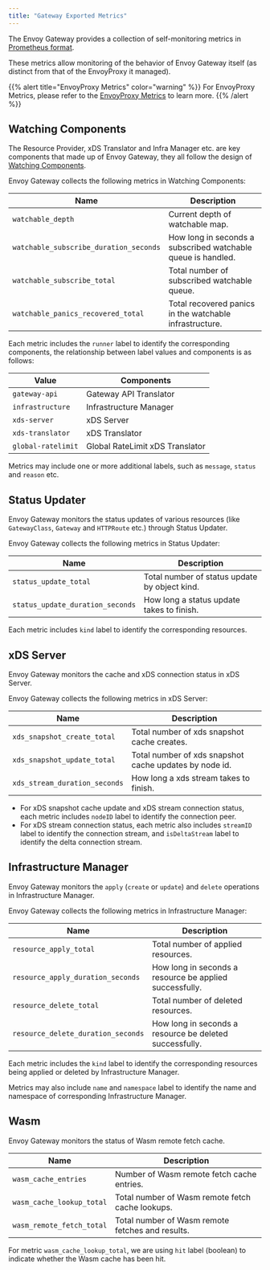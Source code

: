 ```yaml
---
title: "Gateway Exported Metrics"
---
```


The Envoy Gateway provides a collection of self-monitoring metrics in [Prometheus format][prom-format]. 

These metrics allow monitoring of the behavior of Envoy Gateway itself (as distinct from that of the EnvoyProxy it managed).

{{% alert title="EnvoyProxy Metrics" color="warning" %}}
For EnvoyProxy Metrics, please refer to the [EnvoyProxy Metrics](./proxy-metric) to learn more.
{{% /alert %}}

## Watching Components

The Resource Provider, xDS Translator and Infra Manager etc. are key components that made up of Envoy Gateway,
they all follow the design of [Watching Components](../../../contributions/design/watching).

Envoy Gateway collects the following metrics in Watching Components:

| Name                                   | Description                                                  |
|----------------------------------------|--------------------------------------------------------------|
| `watchable_depth`                      | Current depth of watchable map.                              |
| `watchable_subscribe_duration_seconds` | How long in seconds a subscribed watchable queue is handled. |
| `watchable_subscribe_total`            | Total number of subscribed watchable queue.                  |
| `watchable_panics_recovered_total`     | Total recovered panics in the watchable infrastructure.      |

Each metric includes the `runner` label to identify the corresponding components,
the relationship between label values and components is as follows:

| Value              | Components                      |
|--------------------|---------------------------------|
| `gateway-api`      | Gateway API Translator          |
| `infrastructure`   | Infrastructure Manager          |
| `xds-server`       | xDS Server                      |
| `xds-translator`   | xDS Translator                  |
| `global-ratelimit` | Global RateLimit xDS Translator |

Metrics may include one or more additional labels, such as `message`, `status` and `reason` etc.

## Status Updater

Envoy Gateway monitors the status updates of various resources (like `GatewayClass`, `Gateway` and `HTTPRoute` etc.) through Status Updater.

Envoy Gateway collects the following metrics in Status Updater:

| Name                             | Description                                    |
|----------------------------------|------------------------------------------------|
| `status_update_total`            | Total number of status update by object kind.  |
| `status_update_duration_seconds` | How long a status update takes to finish.      |

Each metric includes `kind` label to identify the corresponding resources.

## xDS Server

Envoy Gateway monitors the cache and xDS connection status in xDS Server.

Envoy Gateway collects the following metrics in xDS Server:

| Name                          | Description                                            |
|-------------------------------|--------------------------------------------------------|
| `xds_snapshot_create_total`   | Total number of xds snapshot cache creates.            |
| `xds_snapshot_update_total`   | Total number of xds snapshot cache updates by node id. |
| `xds_stream_duration_seconds` | How long a xds stream takes to finish.                 |

- For xDS snapshot cache update and xDS stream connection status, each metric includes `nodeID` label to identify the connection peer.
- For xDS stream connection status, each metric also includes `streamID` label to identify the connection stream, and `isDeltaStream` label to identify the delta connection stream.

## Infrastructure Manager

Envoy Gateway monitors the `apply` (`create` or `update`) and `delete` operations in Infrastructure Manager.

Envoy Gateway collects the following metrics in Infrastructure Manager:

| Name                               | Description                                             |
|------------------------------------|---------------------------------------------------------|
| `resource_apply_total`             | Total number of applied resources.                      |
| `resource_apply_duration_seconds`  | How long in seconds a resource be applied successfully. |
| `resource_delete_total`            | Total number of deleted resources.                      |
| `resource_delete_duration_seconds` | How long in seconds a resource be deleted successfully. |

Each metric includes the `kind` label to identify the corresponding resources being applied or deleted by Infrastructure Manager.

Metrics may also include `name` and `namespace` label to identify the name and namespace of corresponding Infrastructure Manager.

## Wasm

Envoy Gateway monitors the status of Wasm remote fetch cache.

| Name                      | Description                                      |
|---------------------------|--------------------------------------------------|
| `wasm_cache_entries`      | Number of Wasm remote fetch cache entries.       | 
| `wasm_cache_lookup_total` | Total number of Wasm remote fetch cache lookups. |
| `wasm_remote_fetch_total` | Total number of Wasm remote fetches and results. |

For metric `wasm_cache_lookup_total`, we are using `hit` label (boolean) to indicate whether the Wasm cache has been hit.


[prom-format]: https://prometheus.io/docs/instrumenting/exposition_formats/#text-based-format
